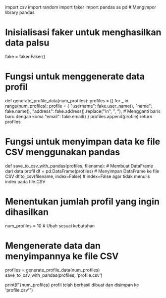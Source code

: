 import csv
import random
import faker
import pandas as pd  # Mengimpor library pandas

# Inisialisasi faker untuk menghasilkan data palsu
fake = faker.Faker()

# Fungsi untuk menggenerate data profil
def generate_profile_data(num_profiles):
    profiles = []
    for _ in range(num_profiles):
        profile = {
            "username": fake.user_name(),
            "name": fake.name(),
            "address": fake.address().replace("\n", ", "),  # Mengganti baris baru dengan koma
            "email": fake.email()
        }
        profiles.append(profile)
    return profiles

# Fungsi untuk menyimpan data ke file CSV menggunakan pandas
def save_to_csv_with_pandas(profiles, filename):
    # Membuat DataFrame dari data profil
    df = pd.DataFrame(profiles)
    # Menyimpan DataFrame ke file CSV
    df.to_csv(filename, index=False)  # index=False agar tidak menulis index pada file CSV

# Menentukan jumlah profil yang ingin dihasilkan
num_profiles = 10  # Ubah sesuai kebutuhan

# Mengenerate data dan menyimpannya ke file CSV
profiles = generate_profile_data(num_profiles)
save_to_csv_with_pandas(profiles, 'profile.csv')

print(f"{num_profiles} profil telah berhasil dibuat dan disimpan ke 'profile.csv'")

